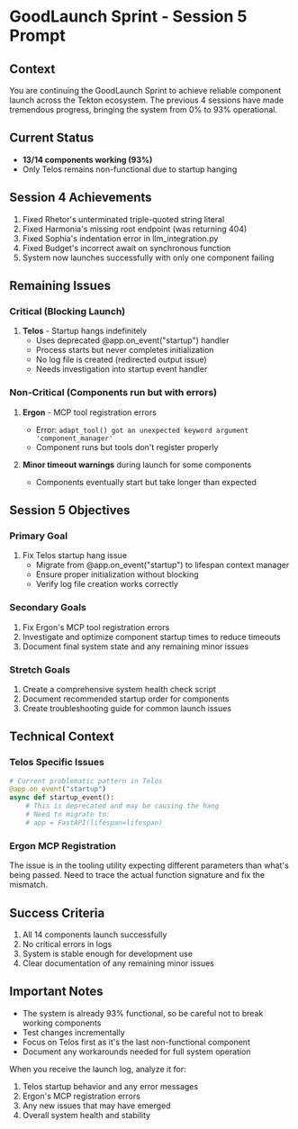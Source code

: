 # GoodLaunch Sprint - Session 5 Prompt

## Context
You are continuing the GoodLaunch Sprint to achieve reliable component launch across the Tekton ecosystem. The previous 4 sessions have made tremendous progress, bringing the system from 0% to 93% operational.

## Current Status
- **13/14 components working (93%)**
- Only Telos remains non-functional due to startup hanging

## Session 4 Achievements
1. Fixed Rhetor's unterminated triple-quoted string literal
2. Fixed Harmonia's missing root endpoint (was returning 404)
3. Fixed Sophia's indentation error in llm_integration.py
4. Fixed Budget's incorrect await on synchronous function
5. System now launches successfully with only one component failing

## Remaining Issues

### Critical (Blocking Launch)
1. **Telos** - Startup hangs indefinitely
   - Uses deprecated @app.on_event("startup") handler
   - Process starts but never completes initialization
   - No log file is created (redirected output issue)
   - Needs investigation into startup event handler

### Non-Critical (Components run but with errors)
1. **Ergon** - MCP tool registration errors
   - Error: `adapt_tool() got an unexpected keyword argument 'component_manager'`
   - Component runs but tools don't register properly
   
2. **Minor timeout warnings** during launch for some components
   - Components eventually start but take longer than expected

## Session 5 Objectives

### Primary Goal
1. Fix Telos startup hang issue
   - Migrate from @app.on_event("startup") to lifespan context manager
   - Ensure proper initialization without blocking
   - Verify log file creation works correctly

### Secondary Goals
1. Fix Ergon's MCP tool registration errors
2. Investigate and optimize component startup times to reduce timeouts
3. Document final system state and any remaining minor issues

### Stretch Goals
1. Create a comprehensive system health check script
2. Document recommended startup order for components
3. Create troubleshooting guide for common launch issues

## Technical Context

### Telos Specific Issues
```python
# Current problematic pattern in Telos
@app.on_event("startup")
async def startup_event():
    # This is deprecated and may be causing the hang
    # Need to migrate to:
    # app = FastAPI(lifespan=lifespan)
```

### Ergon MCP Registration
The issue is in the tooling utility expecting different parameters than what's being passed. Need to trace the actual function signature and fix the mismatch.

## Success Criteria
1. All 14 components launch successfully
2. No critical errors in logs
3. System is stable enough for development use
4. Clear documentation of any remaining minor issues

## Important Notes
- The system is already 93% functional, so be careful not to break working components
- Test changes incrementally 
- Focus on Telos first as it's the last non-functional component
- Document any workarounds needed for full system operation

When you receive the launch log, analyze it for:
1. Telos startup behavior and any error messages
2. Ergon's MCP registration errors
3. Any new issues that may have emerged
4. Overall system health and stability